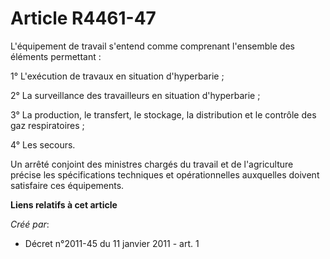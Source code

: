 # Article R4461-47

L'équipement de travail s'entend comme comprenant l'ensemble des éléments permettant : 

1° L'exécution de travaux en situation d'hyperbarie ; 

2° La surveillance des travailleurs en situation d'hyperbarie ; 

3° La production, le transfert, le stockage, la distribution et le contrôle des gaz respiratoires ; 

4° Les secours. 

Un arrêté conjoint des ministres chargés du travail et de l'agriculture précise les spécifications techniques et
opérationnelles auxquelles doivent satisfaire ces équipements.

**Liens relatifs à cet article**

_Créé par_:

  - Décret n°2011-45 du 11 janvier 2011 - art. 1
